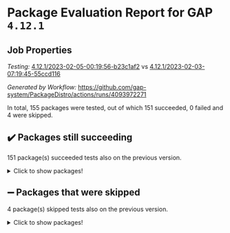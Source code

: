 # Package Evaluation Report for GAP `4.12.1`

## Job Properties

*Testing:* [4.12.1/2023-02-05-00:19:56-b23c1af2](https://github.com/gap-system/PackageDistro/blob/data/reports/4.12.1/2023-02-05-00:19:56-b23c1af2) vs [4.12.1/2023-02-03-07:19:45-55ccd116](https://github.com/gap-system/PackageDistro/blob/data/reports/4.12.1/2023-02-03-07:19:45-55ccd116)

*Generated by Workflow:* https://github.com/gap-system/PackageDistro/actions/runs/4093972271

In total, 155 packages were tested, out of which 151 succeeded, 0 failed and 4 were skipped.

## :heavy_check_mark: Packages still succeeding

151 package(s) succeeded tests also on the previous version.
<details><summary>Click to show packages!</summary>

- 4ti2interface 2023.01-01 [(success)](https://github.com/gap-system/PackageDistro/actions/runs/4093972271/jobs/7059852519)
- ace 5.6.2 [(success)](https://github.com/gap-system/PackageDistro/actions/runs/4093972271/jobs/7059852650)
- aclib 1.3.2 [(success)](https://github.com/gap-system/PackageDistro/actions/runs/4093972271/jobs/7059852715)
- agt 0.3.1 [(success)](https://github.com/gap-system/PackageDistro/actions/runs/4093972271/jobs/7059852803)
- alnuth 3.2.1 [(success)](https://github.com/gap-system/PackageDistro/actions/runs/4093972271/jobs/7059852880)
- anupq 3.3.0 [(success)](https://github.com/gap-system/PackageDistro/actions/runs/4093972271/jobs/7059852960)
- atlasrep 2.1.6 [(success)](https://github.com/gap-system/PackageDistro/actions/runs/4093972271/jobs/7059853031)
- autodoc 2022.10.20 [(success)](https://github.com/gap-system/PackageDistro/actions/runs/4093972271/jobs/7059853101)
- automata 1.15 [(success)](https://github.com/gap-system/PackageDistro/actions/runs/4093972271/jobs/7059853174)
- automgrp 1.3.2 [(success)](https://github.com/gap-system/PackageDistro/actions/runs/4093972271/jobs/7059853248)
- autpgrp 1.11 [(success)](https://github.com/gap-system/PackageDistro/actions/runs/4093972271/jobs/7059853338)
- cap 2023.02-01 [(success)](https://github.com/gap-system/PackageDistro/actions/runs/4093972271/jobs/7059853416)
- caratinterface 2.3.4 [(success)](https://github.com/gap-system/PackageDistro/actions/runs/4093972271/jobs/7059853481)
- cddinterface 2022.11.01 [(success)](https://github.com/gap-system/PackageDistro/actions/runs/4093972271/jobs/7059853550)
- circle 1.6.5 [(success)](https://github.com/gap-system/PackageDistro/actions/runs/4093972271/jobs/7059853610)
- classicpres 1.22 [(success)](https://github.com/gap-system/PackageDistro/actions/runs/4093972271/jobs/7059853678)
- cohomolo 1.6.11 [(success)](https://github.com/gap-system/PackageDistro/actions/runs/4093972271/jobs/7059853756)
- congruence 1.2.4 [(success)](https://github.com/gap-system/PackageDistro/actions/runs/4093972271/jobs/7059853838)
- corelg 1.56 [(success)](https://github.com/gap-system/PackageDistro/actions/runs/4093972271/jobs/7059853888)
- crime 1.6 [(success)](https://github.com/gap-system/PackageDistro/actions/runs/4093972271/jobs/7059853949)
- crisp 1.4.6 [(success)](https://github.com/gap-system/PackageDistro/actions/runs/4093972271/jobs/7059854008)
- crypting 0.10.4 [(success)](https://github.com/gap-system/PackageDistro/actions/runs/4093972271/jobs/7059854059)
- cryst 4.1.25 [(success)](https://github.com/gap-system/PackageDistro/actions/runs/4093972271/jobs/7059854131)
- crystcat 1.1.10 [(success)](https://github.com/gap-system/PackageDistro/actions/runs/4093972271/jobs/7059854177)
- ctbllib 1.3.4 [(success)](https://github.com/gap-system/PackageDistro/actions/runs/4093972271/jobs/7059854229)
- cubefree 1.19 [(success)](https://github.com/gap-system/PackageDistro/actions/runs/4093972271/jobs/7059854306)
- curlinterface 2.3.1 [(success)](https://github.com/gap-system/PackageDistro/actions/runs/4093972271/jobs/7059854356)
- cvec 2.7.6 [(success)](https://github.com/gap-system/PackageDistro/actions/runs/4093972271/jobs/7059854405)
- datastructures 0.3.0 [(success)](https://github.com/gap-system/PackageDistro/actions/runs/4093972271/jobs/7059854458)
- deepthought 1.0.6 [(success)](https://github.com/gap-system/PackageDistro/actions/runs/4093972271/jobs/7059854517)
- design 1.7 [(success)](https://github.com/gap-system/PackageDistro/actions/runs/4093972271/jobs/7059854583)
- difsets 2.3.1 [(success)](https://github.com/gap-system/PackageDistro/actions/runs/4093972271/jobs/7059854637)
- digraphs 1.6.1 [(success)](https://github.com/gap-system/PackageDistro/actions/runs/4093972271/jobs/7059854685)
- edim 1.3.6 [(success)](https://github.com/gap-system/PackageDistro/actions/runs/4093972271/jobs/7059854738)
- example 4.3.3 [(success)](https://github.com/gap-system/PackageDistro/actions/runs/4093972271/jobs/7059854802)
- examplesforhomalg 2022.11-01 [(success)](https://github.com/gap-system/PackageDistro/actions/runs/4093972271/jobs/7059854861)
- factint 1.6.3 [(success)](https://github.com/gap-system/PackageDistro/actions/runs/4093972271/jobs/7059854911)
- ferret 1.0.9 [(success)](https://github.com/gap-system/PackageDistro/actions/runs/4093972271/jobs/7059854953)
- fga 1.4.0 [(success)](https://github.com/gap-system/PackageDistro/actions/runs/4093972271/jobs/7059855012)
- fining 1.5.4 [(success)](https://github.com/gap-system/PackageDistro/actions/runs/4093972271/jobs/7059855081)
- float 1.0.3 [(success)](https://github.com/gap-system/PackageDistro/actions/runs/4093972271/jobs/7059855130)
- format 1.4.3 [(success)](https://github.com/gap-system/PackageDistro/actions/runs/4093972271/jobs/7059855192)
- forms 1.2.9 [(success)](https://github.com/gap-system/PackageDistro/actions/runs/4093972271/jobs/7059855253)
- fplsa 1.2.6 [(success)](https://github.com/gap-system/PackageDistro/actions/runs/4093972271/jobs/7059855314)
- fr 2.4.12 [(success)](https://github.com/gap-system/PackageDistro/actions/runs/4093972271/jobs/7059855363)
- francy 1.2.5 [(success)](https://github.com/gap-system/PackageDistro/actions/runs/4093972271/jobs/7059855412)
- fwtree 1.3 [(success)](https://github.com/gap-system/PackageDistro/actions/runs/4093972271/jobs/7059855464)
- gapdoc 1.6.6 [(success)](https://github.com/gap-system/PackageDistro/actions/runs/4093972271/jobs/7059855519)
- gauss 2023.01-01 [(success)](https://github.com/gap-system/PackageDistro/actions/runs/4093972271/jobs/7059855566)
- gaussforhomalg 2022.08-03 [(success)](https://github.com/gap-system/PackageDistro/actions/runs/4093972271/jobs/7059855627)
- gbnp 1.0.5 [(success)](https://github.com/gap-system/PackageDistro/actions/runs/4093972271/jobs/7059855670)
- generalizedmorphismsforcap 2023.01-01 [(success)](https://github.com/gap-system/PackageDistro/actions/runs/4093972271/jobs/7059855711)
- genss 1.6.8 [(success)](https://github.com/gap-system/PackageDistro/actions/runs/4093972271/jobs/7059855753)
- gradedmodules 2022.09-02 [(success)](https://github.com/gap-system/PackageDistro/actions/runs/4093972271/jobs/7059855797)
- gradedringforhomalg 2022.11-01 [(success)](https://github.com/gap-system/PackageDistro/actions/runs/4093972271/jobs/7059855844)
- grape 4.9.0 [(success)](https://github.com/gap-system/PackageDistro/actions/runs/4093972271/jobs/7059855883)
- groupoids 1.71 [(success)](https://github.com/gap-system/PackageDistro/actions/runs/4093972271/jobs/7059855913)
- grpconst 2.6.3 [(success)](https://github.com/gap-system/PackageDistro/actions/runs/4093972271/jobs/7059855958)
- guarana 0.96.3 [(success)](https://github.com/gap-system/PackageDistro/actions/runs/4093972271/jobs/7059855996)
- guava 3.18 [(success)](https://github.com/gap-system/PackageDistro/actions/runs/4093972271/jobs/7059856042)
- hap 1.50 [(success)](https://github.com/gap-system/PackageDistro/actions/runs/4093972271/jobs/7059856073)
- hapcryst 0.1.15 [(success)](https://github.com/gap-system/PackageDistro/actions/runs/4093972271/jobs/7059856107)
- hecke 1.5.3 [(success)](https://github.com/gap-system/PackageDistro/actions/runs/4093972271/jobs/7059856142)
- help 3.5 [(success)](https://github.com/gap-system/PackageDistro/actions/runs/4093972271/jobs/7059856175)
- homalg 2022.12-02 [(success)](https://github.com/gap-system/PackageDistro/actions/runs/4093972271/jobs/7059856196)
- homalgtocas 2022.11-02 [(success)](https://github.com/gap-system/PackageDistro/actions/runs/4093972271/jobs/7059856212)
- idrel 2.44 [(success)](https://github.com/gap-system/PackageDistro/actions/runs/4093972271/jobs/7059856256)
- images 1.3.1 [(success)](https://github.com/gap-system/PackageDistro/actions/runs/4093972271/jobs/7059856289)
- intpic 0.3.0 [(success)](https://github.com/gap-system/PackageDistro/actions/runs/4093972271/jobs/7059856336)
- io 4.8.1 [(success)](https://github.com/gap-system/PackageDistro/actions/runs/4093972271/jobs/7059856385)
- io_forhomalg 2022.11-01 [(success)](https://github.com/gap-system/PackageDistro/actions/runs/4093972271/jobs/7059856462)
- irredsol 1.4.4 [(success)](https://github.com/gap-system/PackageDistro/actions/runs/4093972271/jobs/7059856516)
- json 2.1.1 [(success)](https://github.com/gap-system/PackageDistro/actions/runs/4093972271/jobs/7059856585)
- jupyterkernel 1.4.1 [(success)](https://github.com/gap-system/PackageDistro/actions/runs/4093972271/jobs/7059856649)
- jupyterviz 1.5.6 [(success)](https://github.com/gap-system/PackageDistro/actions/runs/4093972271/jobs/7059856707)
- kan 1.34 [(success)](https://github.com/gap-system/PackageDistro/actions/runs/4093972271/jobs/7059856777)
- kbmag 1.5.11 [(success)](https://github.com/gap-system/PackageDistro/actions/runs/4093972271/jobs/7059856840)
- laguna 3.9.5 [(success)](https://github.com/gap-system/PackageDistro/actions/runs/4093972271/jobs/7059856909)
- liealgdb 2.2.1 [(success)](https://github.com/gap-system/PackageDistro/actions/runs/4093972271/jobs/7059856974)
- liepring 2.8 [(success)](https://github.com/gap-system/PackageDistro/actions/runs/4093972271/jobs/7059857035)
- liering 2.4.2 [(success)](https://github.com/gap-system/PackageDistro/actions/runs/4093972271/jobs/7059857099)
- linearalgebraforcap 2023.01-03 [(success)](https://github.com/gap-system/PackageDistro/actions/runs/4093972271/jobs/7059857186)
- localizeringforhomalg 2022.11-01 [(success)](https://github.com/gap-system/PackageDistro/actions/runs/4093972271/jobs/7059857248)
- loops 3.4.3 [(success)](https://github.com/gap-system/PackageDistro/actions/runs/4093972271/jobs/7059857289)
- lpres 1.0.3 [(success)](https://github.com/gap-system/PackageDistro/actions/runs/4093972271/jobs/7059857346)
- majoranaalgebras 1.5.1 [(success)](https://github.com/gap-system/PackageDistro/actions/runs/4093972271/jobs/7059857437)
- mapclass 1.4.6 [(success)](https://github.com/gap-system/PackageDistro/actions/runs/4093972271/jobs/7059857500)
- matgrp 0.70 [(success)](https://github.com/gap-system/PackageDistro/actions/runs/4093972271/jobs/7059857557)
- matricesforhomalg 2023.01-01 [(success)](https://github.com/gap-system/PackageDistro/actions/runs/4093972271/jobs/7059857613)
- modisom 2.5.3 [(success)](https://github.com/gap-system/PackageDistro/actions/runs/4093972271/jobs/7059857670)
- modulepresentationsforcap 2022.12-01 [(success)](https://github.com/gap-system/PackageDistro/actions/runs/4093972271/jobs/7059857751)
- modules 2022.11-01 [(success)](https://github.com/gap-system/PackageDistro/actions/runs/4093972271/jobs/7059857807)
- monoidalcategories 2023.02-02 [(success)](https://github.com/gap-system/PackageDistro/actions/runs/4093972271/jobs/7059857886)
- nconvex 2022.09-01 [(success)](https://github.com/gap-system/PackageDistro/actions/runs/4093972271/jobs/7059857958)
- nilmat 1.4.2 [(success)](https://github.com/gap-system/PackageDistro/actions/runs/4093972271/jobs/7059858044)
- nock 1.5 [(success)](https://github.com/gap-system/PackageDistro/actions/runs/4093972271/jobs/7059858146)
- normalizinterface 1.3.5 [(success)](https://github.com/gap-system/PackageDistro/actions/runs/4093972271/jobs/7059858230)
- nq 2.5.9 [(success)](https://github.com/gap-system/PackageDistro/actions/runs/4093972271/jobs/7059858303)
- numericalsgps 1.3.1 [(success)](https://github.com/gap-system/PackageDistro/actions/runs/4093972271/jobs/7059858404)
- openmath 11.5.2 [(success)](https://github.com/gap-system/PackageDistro/actions/runs/4093972271/jobs/7059858485)
- orb 4.9.0 [(success)](https://github.com/gap-system/PackageDistro/actions/runs/4093972271/jobs/7059858628)
- packagemanager 1.4.0 [(success)](https://github.com/gap-system/PackageDistro/actions/runs/4093972271/jobs/7059858703)
- patternclass 2.4.3 [(success)](https://github.com/gap-system/PackageDistro/actions/runs/4093972271/jobs/7059858805)
- permut 2.0.4 [(success)](https://github.com/gap-system/PackageDistro/actions/runs/4093972271/jobs/7059858905)
- polenta 1.3.10 [(success)](https://github.com/gap-system/PackageDistro/actions/runs/4093972271/jobs/7059858975)
- polymaking 0.8.6 [(success)](https://github.com/gap-system/PackageDistro/actions/runs/4093972271/jobs/7059859060)
- primgrp 3.4.3 [(success)](https://github.com/gap-system/PackageDistro/actions/runs/4093972271/jobs/7059859140)
- profiling 2.5.2 [(success)](https://github.com/gap-system/PackageDistro/actions/runs/4093972271/jobs/7059859232)
- qpa 1.34 [(success)](https://github.com/gap-system/PackageDistro/actions/runs/4093972271/jobs/7059859288)
- quagroup 1.8.3 [(success)](https://github.com/gap-system/PackageDistro/actions/runs/4093972271/jobs/7059859365)
- radiroot 2.9 [(success)](https://github.com/gap-system/PackageDistro/actions/runs/4093972271/jobs/7059859457)
- rcwa 4.7.1 [(success)](https://github.com/gap-system/PackageDistro/actions/runs/4093972271/jobs/7059859529)
- rds 1.8 [(success)](https://github.com/gap-system/PackageDistro/actions/runs/4093972271/jobs/7059859597)
- recog 1.4.2 [(success)](https://github.com/gap-system/PackageDistro/actions/runs/4093972271/jobs/7059859636)
- repndecomp 1.3.0 [(success)](https://github.com/gap-system/PackageDistro/actions/runs/4093972271/jobs/7059859709)
- repsn 3.1.0 [(success)](https://github.com/gap-system/PackageDistro/actions/runs/4093972271/jobs/7059859773)
- resclasses 4.7.3 [(success)](https://github.com/gap-system/PackageDistro/actions/runs/4093972271/jobs/7059859841)
- ringsforhomalg 2023.02-01 [(success)](https://github.com/gap-system/PackageDistro/actions/runs/4093972271/jobs/7059859894)
- sco 2022.09-01 [(success)](https://github.com/gap-system/PackageDistro/actions/runs/4093972271/jobs/7059859964)
- scscp 2.4.0 [(success)](https://github.com/gap-system/PackageDistro/actions/runs/4093972271/jobs/7059860023)
- semigroups 5.2.0 [(success)](https://github.com/gap-system/PackageDistro/actions/runs/4093972271/jobs/7059860098)
- sglppow 2.3 [(success)](https://github.com/gap-system/PackageDistro/actions/runs/4093972271/jobs/7059860146)
- sgpviz 0.999.5 [(success)](https://github.com/gap-system/PackageDistro/actions/runs/4093972271/jobs/7059860217)
- simpcomp 2.1.14 [(success)](https://github.com/gap-system/PackageDistro/actions/runs/4093972271/jobs/7059860277)
- singular 2022.09.23 [(success)](https://github.com/gap-system/PackageDistro/actions/runs/4093972271/jobs/7059860388)
- sl2reps 1.1 [(success)](https://github.com/gap-system/PackageDistro/actions/runs/4093972271/jobs/7059860441)
- sla 1.5.3 [(success)](https://github.com/gap-system/PackageDistro/actions/runs/4093972271/jobs/7059860484)
- smallgrp 1.5.1 [(success)](https://github.com/gap-system/PackageDistro/actions/runs/4093972271/jobs/7059860530)
- smallsemi 0.6.13 [(success)](https://github.com/gap-system/PackageDistro/actions/runs/4093972271/jobs/7059860589)
- sonata 2.9.6 [(success)](https://github.com/gap-system/PackageDistro/actions/runs/4093972271/jobs/7059860641)
- sophus 1.27 [(success)](https://github.com/gap-system/PackageDistro/actions/runs/4093972271/jobs/7059860691)
- spinsym 1.5.2 [(success)](https://github.com/gap-system/PackageDistro/actions/runs/4093972271/jobs/7059860740)
- standardff 0.9.4 [(success)](https://github.com/gap-system/PackageDistro/actions/runs/4093972271/jobs/7059860793)
- symbcompcc 1.3.2 [(success)](https://github.com/gap-system/PackageDistro/actions/runs/4093972271/jobs/7059860848)
- thelma 1.3 [(success)](https://github.com/gap-system/PackageDistro/actions/runs/4093972271/jobs/7059860912)
- tomlib 1.2.9 [(success)](https://github.com/gap-system/PackageDistro/actions/runs/4093972271/jobs/7059860965)
- toolsforhomalg 2023.01-01 [(success)](https://github.com/gap-system/PackageDistro/actions/runs/4093972271/jobs/7059861025)
- toric 1.9.5 [(success)](https://github.com/gap-system/PackageDistro/actions/runs/4093972271/jobs/7059861077)
- toricvarieties 2022.07.13 [(success)](https://github.com/gap-system/PackageDistro/actions/runs/4093972271/jobs/7059861132)
- transgrp 3.6.3 [(success)](https://github.com/gap-system/PackageDistro/actions/runs/4093972271/jobs/7059861209)
- ugaly 4.0.3 [(success)](https://github.com/gap-system/PackageDistro/actions/runs/4093972271/jobs/7059861281)
- unipot 1.5 [(success)](https://github.com/gap-system/PackageDistro/actions/runs/4093972271/jobs/7059861336)
- unitlib 4.1.0 [(success)](https://github.com/gap-system/PackageDistro/actions/runs/4093972271/jobs/7059861432)
- utils 0.81 [(success)](https://github.com/gap-system/PackageDistro/actions/runs/4093972271/jobs/7059861496)
- uuid 0.7 [(success)](https://github.com/gap-system/PackageDistro/actions/runs/4093972271/jobs/7059861557)
- walrus 0.9991 [(success)](https://github.com/gap-system/PackageDistro/actions/runs/4093972271/jobs/7059861606)
- wedderga 4.10.2 [(success)](https://github.com/gap-system/PackageDistro/actions/runs/4093972271/jobs/7059861674)
- xmod 2.88 [(success)](https://github.com/gap-system/PackageDistro/actions/runs/4093972271/jobs/7059861739)
- xmodalg 1.23 [(success)](https://github.com/gap-system/PackageDistro/actions/runs/4093972271/jobs/7059861793)
- yangbaxter 0.10.2 [(success)](https://github.com/gap-system/PackageDistro/actions/runs/4093972271/jobs/7059861850)
- zeromqinterface 0.14 [(success)](https://github.com/gap-system/PackageDistro/actions/runs/4093972271/jobs/7059861929)
</details>

## :heavy_minus_sign: Packages that were skipped

4 package(s) skipped tests also on the previous version.
<details><summary>Click to show packages!</summary>

- browse 1.8.20 [(skipped)](https://github.com/gap-system/PackageDistro/actions/runs/4093972271/jobs/7059769528)
- itc 1.5.1 [(skipped)](https://github.com/gap-system/PackageDistro/actions/runs/4093972271/jobs/7059769528)
- polycyclic 2.16 [(skipped)](https://github.com/gap-system/PackageDistro/actions/runs/4093972271/jobs/7059769528)
- xgap 4.31 [(skipped)](https://github.com/gap-system/PackageDistro/actions/runs/4093972271/jobs/7059769528)
</details>

